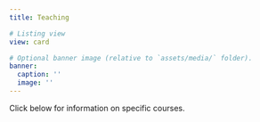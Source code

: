 ```yaml
---
title: Teaching

# Listing view
view: card

# Optional banner image (relative to `assets/media/` folder).
banner:
  caption: ''
  image: ''
---
```


Click below for information on specific courses.
